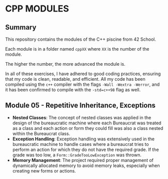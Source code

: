 # CPP MODULES

## Summary

This repository contains the modules of the C++ piscine from 42 School.

Each module is in a folder named `cppXX` where `XX` is the number of the module.

The higher the number, the more advanced the module is.

In all of these exercises, I have adhered to good coding practices, ensuring that my code is clean, readable, and efficient. All my code has been compiled using the `c++` compiler with the flags `-Wall -Wextra -Werror`, and it has been confirmed to compile with the `-std=c++98` flag as well.

## Module 05 - Repetitive Inheritance, Exceptions

- **Nested Classes**: The concept of nested classes was applied in the design of the bureaucratic machine where each Bureaucrat was treated as a class and each action or form they could fill was also a class nested within the Bureaucrat class.
- **Exception Handling**: Exception handling was extensively used in the bureaucratic machine to handle cases where a bureaucrat tries to perform an action for which they do not have the required grade. If the grade was too low, a `Form::GradeTooLowException` was thrown.
- **Memory Management**: The project required proper management of dynamically allocated memory to avoid memory leaks, especially when creating new forms or actions.
